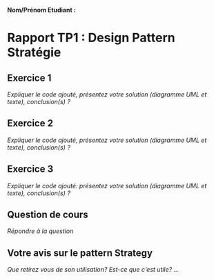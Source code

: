 **Nom/Prénom Etudiant  :**



# Rapport TP1 : Design Pattern Stratégie

## Exercice 1
*Expliquer le code ajouté, présentez votre solution (diagramme UML et texte), conclusion(s) ?*

## Exercice 2
*Expliquer le code ajouté, présentez votre solution (diagramme UML et texte), conclusion(s) ?*

## Exercice 3
*Expliquer le code ajouté: présentez votre solution (diagramme UML et texte), conclusion(s) ?*

## Question de cours
*Répondre à la question*

## Votre avis sur le pattern Strategy
*Que retirez vous de son utilisation? Est-ce que c'est utile? ...*





